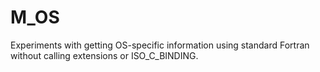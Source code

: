 # M_OS

Experiments with getting OS-specific information using standard Fortran
without calling extensions or ISO_C_BINDING.
